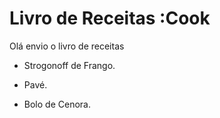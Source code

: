 # Livro de Receitas :Cook

Olá envio o livro de receitas

- Strogonoff de Frango.

- Pavé.

- Bolo de Cenora. 


